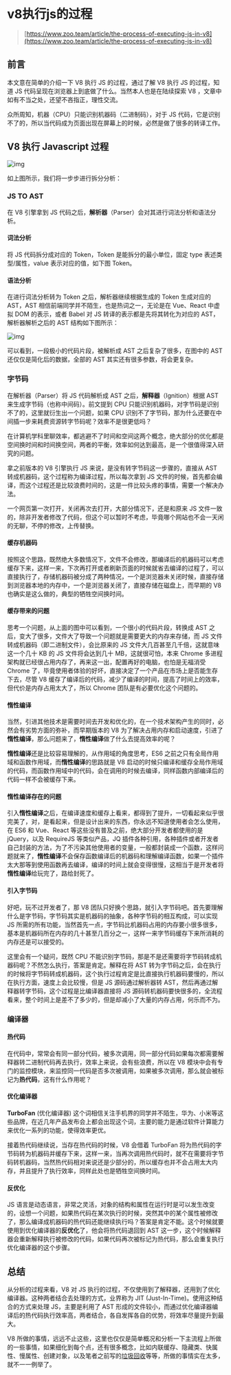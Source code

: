 # v8执行js的过程

> [https://www.zoo.team/article/the-process-of-executing-js-in-v8](https://www.zoo.team/article/the-process-of-executing-js-in-v8)

## 前言

本文意在简单的介绍一下 V8 执行 JS 的过程，通过了解 V8 执行 JS 的过程，知道 JS 代码呈现在浏览器上到底做了什么。当然本人也是在陆续探索 V8 ，文章中如有不当之处，还望不吝指正，理性交流。

众所周知，机器（CPU）只能识别机器码（二进制码），对于 JS 代码，它是识别不了的，所以当代码成为页面出现在屏幕上的时候，必然是做了很多的转译工作。

## V8 执行 Javascript 过程

![img](https://www.zoo.team/images/upload/upload_2df821c7eb5ae566121a391292f48a42.png)

如上图所示，我们将一步步进行拆分分析：

### JS TO AST

在 V8 引擎拿到 JS 代码之后，**解析器**（Parser）会对其进行词法分析和语法分析。

#### 词法分析

将 JS 代码拆分成对应的 Token，Token 是能拆分的最小单位，固定 type 表述类型/属性，value 表示对应的值，如下图 Token。

#### 语法分析

在进行词法分析转为 Token 之后，解析器继续根据生成的 Token 生成对应的 AST，AST 相信前端同学并不陌生，也是热词之一，无论是在 Vue、React 中虚拟 DOM 的表示，或者 Babel 对 JS 转译的表示都是先将其转化为对应的 AST，解析器解析之后的 AST 结构如下图所示：

![img](https://www.zoo.team/images/upload/upload_0f992bce480ea768fa0d33ada78dfe05.png)

可以看到，一段极小的代码片段，被解析成 AST 之后复杂了很多，在图中的 AST 还仅仅是简化后的数据，全部的 AST 其实还有很多参数，将会更复杂。

### 字节码

在解析器（Parser）将 JS 代码解析成 AST 之后，**解释器**（Ignition）根据 AST 来生成字节码（也称中间码）。前文提到 CPU 只能识别机器码，对字节码是识别不了的，这里就衍生出一个问题，如果 CPU 识别不了字节码，那为什么还要在中间插一步来耗费资源转字节码呢？效率不是很更低吗？

在计算机学科里聊效率，都逃避不了时间和空间这两个概念，绝大部分的优化都是空间换时间和时间换空间，两者的平衡，效率如何达到最高，是一个很值得深入研究的问题。

拿之前版本的 V8 引擎执行 JS 来说，是没有转字节码这一步骤的，直接从 AST 转成机器码，这个过程称为编译过程，所以每次拿到 JS 文件的时候，首先都会编译，而这个过程还是比较浪费时间的，这是一件比较头疼的事情，需要一个解决办法。

一个网页第一次打开，关闭再次去打开，大部分情况下，还是和原来 JS 文件一致的，除非开发者修改了代码，但这个可以暂时不考虑，毕竟哪个网站也不会一天闲的无聊，不停的修改，上传替换。

#### 缓存机器码

按照这个思路，既然绝大多数情况下，文件不会修改，那编译后的机器码可以考虑缓存下来，这样一来，下次再打开或者刷新页面的时候就省去编译的过程了，可以直接执行了，存储机器码被分成了两种情况，一个是浏览器未关闭时候，直接存储到浏览器本地的内存中，一个是浏览器关闭了，直接存储在磁盘上，而早期的 V8 也确实是这么做的，典型的牺牲空间换时间。

#### 缓存带来的问题

思考一个问题，从上面的图中可以看到，一个很小的代码片段，转换成 AST 之后，变大了很多，文件大了导致一个问题就是需要更大的内存来存储，而 JS 文件转成机器码（即二进制文件），会比原来的 JS 文件大几百甚至几千倍，这就意味这一个几十 KB 的 JS 文件将会达到几十 MB，这就很可怕，本来 Chrome 多进程架构就已经很占用内存了，再来这一出，配置再好的电脑，也怕是无福消受 Chrome 了，毕竟使用者体验的好坏，直接决定了一个产品在市场上是否能生存下去，尽管 V8 缓存了编译后的代码，减少了编译的时间，提高了时间上的效率，但代价是内存占用太大了，所以 Chrome 团队是有必要优化这个问题的。

#### 惰性编译

当然，引进其他技术是需要时间去开发和优化的，在一个技术架构产生的同时，必然会有劣势方面的弥补，而早期版本的 V8 为了解决占用内存和启动速度，引进了**惰性编译**，那么问题来了，**惰性编译**做了什么去提高效率的呢？

**惰性编译**还是比较容易理解的，从作用域的角度思考，ES6 之前之只有全局作用域和函数作用域，而**惰性编译**的思路就是 V8 启动的时候只编译和缓存全局作用域的代码，而函数作用域中的代码，会在调用的时候去编译，同样函数内部编译后的代码一样不会被缓存下来。

#### 惰性编译存在的问题

引入**惰性编译**之后，在编译速度和缓存上看来，都得到了提升，一切看起来似乎很完美了，对，是看起来，但是设计出来的东西，你永远不知道使用者会怎么使用，在 ES6 和 Vue、React 等这些没有普及之前，绝大部分开发者都使用的是 jQuery，以及 RequireJS 等类似产品，JQ 插件各种引用，各种插件或者开发者自己封装的方法，为了不污染其他使用者的变量，一般都封装成一个函数，这样问题就来了，**惰性编译**不会保存函数编译后的机器码和理解编译函数，如果一个插件太大那等到使用函数再去编译，编译的时间上就会变得很慢，这相当于是开发者将**惰性编译**给玩完了，路给封死了。

#### 引入字节码

好吧，玩不过开发者了，那 V8 团队只好换个思路，就引入字节码吧。首先要理解什么是字节码，字节码其实是机器码的抽象，各种字节码的相互构成，可以实现 JS 所需的所有功能，当然首先一点，字节码比机器码占用的内存要小很多很多，基本是机器码所在内存的几十甚至几百分之一，这样一来字节码缓存下来所消耗的内存还是可以接受的。

这里会有一个疑问，既然 CPU 不能识别字节码，那是不是还需要将字节码转成机器码呢？不然怎么执行，答案是肯定。解释在将 AST 转为字节码之后，会在执行的时候将字节码转成机器码，这个执行过程肯定是比直接执行机器码要慢的，所以在执行方面，速度上会比较慢，但是 JS 源码通过解析器转 AST，然后再通过解释器转字节码，这个过程是比编译器直接将 JS 源码转机器码要快很多的，全流程看来，整个时间上是差不了多少的，但是却减小了大量的内存占用，何乐而不为。

### 编译器

#### 热代码

在代码中，常常会有同一部分代码，被多次调用，同一部分代码如果每次都需要解释器转二进制代码再去执行，效率上来说，会有些浪费，所以在 V8 模块中会有专门的监控模块，来监控同一代码是否多次被调用，如果被多次调用，那么就会被标记为**热代码**，这有什么作用呢？

#### 优化编译器

**TurboFan** (优化编译器) 这个词相信关注手机界的同学并不陌生，华为、小米等这些品牌，在近几年产品发布会上都会出现这个词，主要的能力是通过软件计算能力来优化一系列的功能，使得效率更优。

接着热代码继续说，当存在热代码的时候，V8 会借着 TurboFan 将为热代码的字节码转为机器码并缓存下来，这样一来，当再次调用热代码时，就不在需要将字节码转机器码，当然热代码相对来说还是少部分的，所以缓存也并不会占用太大内存，并且提升了执行效率，同样此处也是牺牲空间换时间。

#### 反优化

JS 语言是动态语言，非常之灵活，对象的结构和属性在运行时是可以发生改变的，设想一个问题，如果热代码在某次执行的时候，突然其中的某个属性被修改了，那么编译成机器码的热代码还能继续执行吗？答案是肯定不能。这个时候就要使用到优化编译器的**反优化**了，他会将热代码退回到 AST 这一步，这个时候解释器会重新解释执行被修改的代码，如果代码再次被标记为热代码，那么会重复执行优化编译器的这个步骤。

## 总结

从分析的过程来看，V8 对 JS 执行的过程，不仅使用到了解释器，还用到了优化编译器。这种两者结合去处理的方式，业界称为 JIT (Just-In-Time)。使用这种结合的方式来处理 JS，主要是利用了 AST 形成的文件较小，而通过优化编译器编译后的热代码执行效率高，两者结合，各自发挥各自的优势，将效率尽量提升到最大。

V8 所做的事情，远远不止这些，这里也仅仅是简单概况和分析一下主流程上所做的一些事情，如果细化到每个点，还有很多概念，比如内联缓存、隐藏类、快属性、慢属性、创建对象，以及笔者之前写的[垃圾回收](https://juejin.cn/post/6909239354418266119)等等，所做的事情实在太多，就不一一例举了。